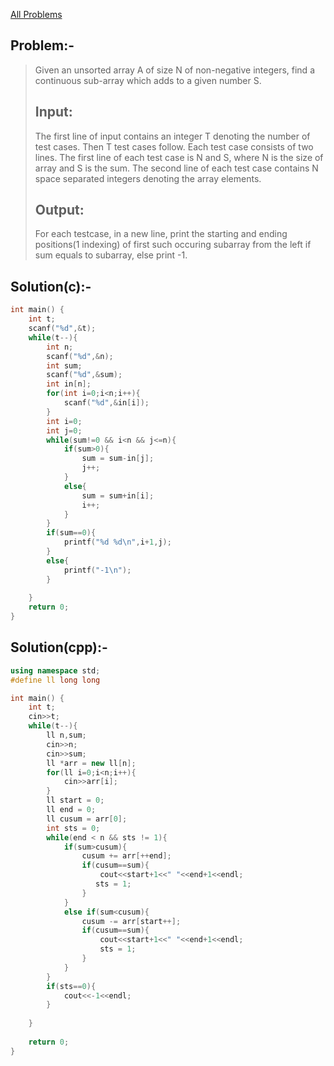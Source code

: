 [All Problems](../README.md)
## Problem:- 
>Given an unsorted array A of size N of non-negative integers, find a continuous sub-array which adds to a given number S.
>## Input:
>The first line of input contains an integer T denoting the number of test cases. Then T test cases follow. Each test case consists of two lines. The first line of each test case is N and S, where N is the size of array and S is the sum. The second line of each test case contains N space separated integers denoting the array elements.
>## Output:
>For each testcase, in a new line, print the starting and ending positions(1 indexing) of first such occuring subarray from the left if sum equals to subarray, else print -1.

## Solution(c):-

```c
int main() {
	int t;
	scanf("%d",&t);
	while(t--){
	    int n;
	    scanf("%d",&n);
	    int sum;
	    scanf("%d",&sum);
	    int in[n];
	    for(int i=0;i<n;i++){
	        scanf("%d",&in[i]);
	    }
	    int i=0;
	    int j=0;
	    while(sum!=0 && i<n && j<=n){
	        if(sum>0){
	            sum = sum-in[j];
	            j++;
	        }
	        else{
	            sum = sum+in[i];
	            i++;
	        }
	    }
	    if(sum==0){
	        printf("%d %d\n",i+1,j);
	    }
	    else{
	        printf("-1\n");
	    }
	    
	}
	return 0;
}


```

## Solution(cpp):-

```cpp
using namespace std;
#define ll long long

int main() {
	int t;
	cin>>t;
	while(t--){
	    ll n,sum;
	    cin>>n;
	    cin>>sum;
	    ll *arr = new ll[n];
	    for(ll i=0;i<n;i++){
	        cin>>arr[i];
	    }
	    ll start = 0;
	    ll end = 0;
	    ll cusum = arr[0];
	    int sts = 0;
	    while(end < n && sts != 1){
	        if(sum>cusum){
	            cusum += arr[++end];
	            if(cusum==sum){
	                cout<<start+1<<" "<<end+1<<endl;
	               sts = 1;
	            }
	        }
	        else if(sum<cusum){
	            cusum -= arr[start++];
	            if(cusum==sum){
	                cout<<start+1<<" "<<end+1<<endl;
	                sts = 1;  
	            }
	        }
	    }
	    if(sts==0){
	        cout<<-1<<endl;
	    }
	  
	}
	
	return 0;
}
```
